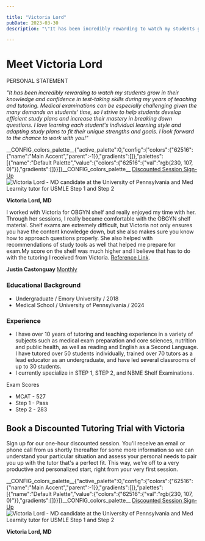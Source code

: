 ```yaml
---

title: "Victoria Lord"
pubDate: 2023-03-30
description: "\"It has been incredibly rewarding to watch my students grow in their knowledge and confidence in testtaking skills during my years of teaching and tutoring"

---
```



# Meet Victoria Lord

PERSONAL STATEMENT

_"It has been incredibly rewarding to watch my students grow in their knowledge and confidence in test-taking skills during my years of teaching and tutoring. Medical examinations can be especially challenging given the many demands on students' time, so I strive to help students develop efficient study plans and increase their mastery in breaking down questions. I love learning each student's individual learning style and adapting study plans to fit their unique strengths and goals. I look forward to the chance to work with you!"_

\_\_CONFIG\_colors\_palette\_\_{"active\_palette":0,"config":{"colors":{"62516":{"name":"Main Accent","parent":-1}},"gradients":\[\]},"palettes":\[{"name":"Default Palette","value":{"colors":{"62516":{"val":"rgb(230, 107, 0)"}},"gradients":\[\]}}\]}\_\_CONFIG\_colors\_palette\_\_ [Discounted Session Sign-Up](/purchase-discounted-session/) ![Victoria Lord - MD candidate at the University of Pennsylvania and Med Learnity tutor for USMLE Step 1 and Step 2](https://i2xfwztd2ksbegse.public.blob.vercel-storage.com/wp/2022/09/Victoria-Lord.webp "Victoria Lord")

**Victoria Lord, MD**

I worked with Victoria for OBGYN shelf and really enjoyed my time with her. Through her sessions, I really became comfortable with the OBGYN shelf material. Shelf exams are extremely difficult, but Victoria not only ensures you have the content knowledge down, but she also makes sure you know how to approach questions properly. She also helped with recommendations of study tools as well that helped me prepare for exam.My score on the shelf was much higher and I believe that has to do with the tutoring I received from Victoria. [Reference Link](https://g.co/kgs/usq27T).

**Justin Castonguay** [Monthly](#)

### Educational Background

- Undergraduate / Emory University / 2018
- Medical School / University of Pennsylvania / 2024

### Experience

- I have over 10 years of tutoring and teaching experience in a variety of subjects such as medical exam preparation and core sciences, nutrition and public health, as well as reading and English as a Second Language. I have tutored over 50 students individually, trained over 70 tutors as a lead educator as an undergraduate, and have led several classrooms of up to 30 students.
- I currently specialize in STEP 1, STEP 2, and NBME Shelf Examinations.

Exam Scores

- MCAT - 527
- Step 1 - Pass
- Step 2 - 283

## Book a Discounted Tutoring Trial with Victoria

Sign up for our one-hour discounted session. You'll receive an email or phone call from us shortly thereafter for some more information so we can understand your particular situation and assess your personal needs to pair you up with the tutor that's a perfect fit. This way, we're off to a very productive and personalized start, right from your very first session.

\_\_CONFIG\_colors\_palette\_\_{"active\_palette":0,"config":{"colors":{"62516":{"name":"Main Accent","parent":-1}},"gradients":\[\]},"palettes":\[{"name":"Default Palette","value":{"colors":{"62516":{"val":"rgb(230, 107, 0)"}},"gradients":\[\]}}\]}\_\_CONFIG\_colors\_palette\_\_ [Discounted Session Sign-Up](/purchase-discounted-session/) ![Victoria Lord - MD candidate at the University of Pennsylvania and Med Learnity tutor for USMLE Step 1 and Step 2](https://i2xfwztd2ksbegse.public.blob.vercel-storage.com/wp/2022/09/Victoria-Lord.webp "Victoria Lord")

**Victoria Lord, MD**
